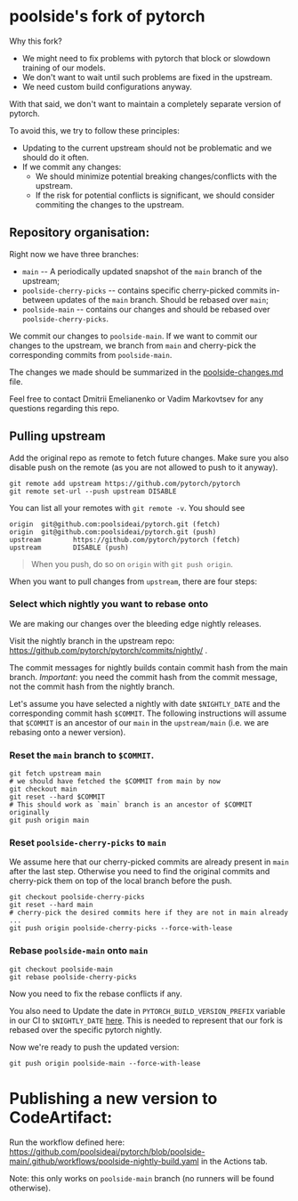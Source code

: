 # poolside's fork of pytorch

Why this fork?
* We might need to fix problems with pytorch that block or slowdown training of our models.
* We don't want to wait until such problems are fixed in the upstream.
* We need custom build configurations anyway.

With that said, we don't want to maintain a completely separate version of pytorch.

To avoid this, we try to follow these principles:
* Updating to the current upstream should not be problematic and we should do it often.
* If we commit any changes:
  * We should minimize potential breaking changes/conflicts with the upstream.
  * If the risk for potential conflicts is significant, we should consider commiting the changes to the upstream.

## Repository organisation:
Right now we have three branches:
* `main` -- A periodically updated snapshot of the `main` branch of the upstream;
* `poolside-cherry-picks` -- contains specific cherry-picked commits in-between updates of the `main` branch. Should be rebased over `main`;
* `poolside-main` -- contains our changes and should be rebased over `poolside-cherry-picks`.

We commit our changes to `poolside-main`.
If we want to commit our changes to the upstream, we branch from `main` and cherry-pick the corresponding commits from `poolside-main`.

The changes we made should be summarized in the [poolside-changes.md](poolside-changes.md) file.

Feel free to contact Dmitrii Emelianenko or Vadim Markovtsev for any questions regarding this repo.

## Pulling upstream

Add the original repo as remote to fetch future changes. Make sure you also disable push on the remote (as you are not allowed to push to it anyway).

```shell
git remote add upstream https://github.com/pytorch/pytorch
git remote set-url --push upstream DISABLE
```

You can list all your remotes with `git remote -v`. You should see
```text
origin  git@github.com:poolsideai/pytorch.git (fetch)
origin  git@github.com:poolsideai/pytorch.git (push)
upstream        https://github.com/pytorch/pytorch (fetch)
upstream        DISABLE (push)
```

> When you push, do so on `origin` with `git push origin`.

When you want to pull changes from `upstream`, there are four steps: 

### Select which nightly you want to rebase onto
We are making our changes over the bleeding edge nightly releases.

Visit the nightly branch in the upstream repo: https://github.com/pytorch/pytorch/commits/nightly/ .

The commit messages for nightly builds contain commit hash from the main branch.
*Important*: you need the commit hash from the commit message, not the commit hash from the nightly branch.

Let's assume you have selected a nightly with date `$NIGHTLY_DATE` and the corresponding commit hash `$COMMIT`.
The following instructions will assume that `$COMMIT` is an ancestor of our `main` in the `upstream/main` (i.e. we are rebasing onto a newer version).

### Reset the `main` branch to `$COMMIT`.

```shell
git fetch upstream main
# we should have fetched the $COMMIT from main by now
git checkout main
git reset --hard $COMMIT
# This should work as `main` branch is an ancestor of $COMMIT originally
git push origin main
```

### Reset `poolside-cherry-picks` to `main`
We assume here that our cherry-picked commits are already present in `main` after the last step.
Otherwise you need to find the original commits and cherry-pick them on top of the local branch before the push.

```shell
git checkout poolside-cherry-picks
git reset --hard main
# cherry-pick the desired commits here if they are not in main already
...
git push origin poolside-cherry-picks --force-with-lease
```

### Rebase `poolside-main` onto `main`

```shell
git checkout poolside-main
git rebase poolside-cherry-picks
```

Now you need to fix the rebase conflicts if any.

You also need to Update the date in `PYTORCH_BUILD_VERSION_PREFIX` variable in our CI to `$NIGHTLY_DATE` [here](https://github.com/poolsideai/pytorch/blob/poolside-main/.github/workflows/poolside-nightly-build.yaml).
This is needed to represent that our fork is rebased over the specific pytorch nightly.

Now we're ready to push the updated version:

```shell
git push origin poolside-main --force-with-lease

```

# Publishing a new version to CodeArtifact:
Run the workflow defined here: https://github.com/poolsideai/pytorch/blob/poolside-main/.github/workflows/poolside-nightly-build.yaml
in the Actions tab. 

Note: this only works on `poolside-main` branch (no runners will be found otherwise).
